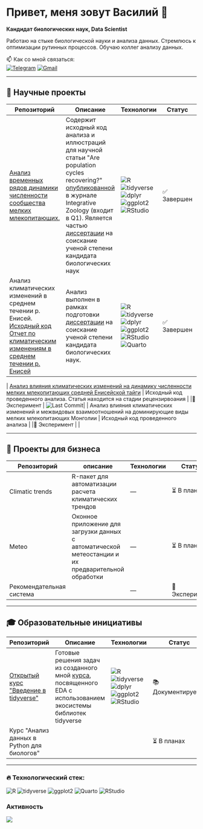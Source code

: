 # Привет, меня зовут Василий 👋

**Кандидат биологических наук, Data Scientist**  

Работаю на стыке биологической науки и анализа данных. Стремлюсь к оптимизации рутинных процессов. Обучаю коллег анализу данных.

📫 Как со мной связаться:  
[![Telegram](https://img.shields.io/badge/Telegram-2CA5E0?style=for-the-badge&logo=telegram&logoColor=white)](https://t.me/пока_скрыт)
[![Gmail](https://img.shields.io/badge/Gmail-D14836?style=for-the-badge&logo=gmail&logoColor=white)](mailto:bio.yakuschov@gmail.com)

---

## 🔬 Научные проекты

| Репозиторий | Описание | Технологии | Статус | Активность |
|----------|-------------|------------|--------|------------|
| [Анализ временных рядов динамики численности сообщества мелких млекопитающих.](https://github.com/yakushov1/time_series_of_dynamics) | Содержит исходный код анализа и иллюстраций для научной статьи "Are population cycles recovering?" <a href='https://onlinelibrary.wiley.com/doi/10.1111/1749-4877.12770?__cf_chl_rt_tk=8AvLj9gmf9svvJ68Rx0.LungNtXzg_lNkZqtiUQU5zE-1755340714-1.0.1.1-_oLzuG8LkmRwDhYkc184ZtGfrqsxfR9p7G4l3f.k.xI'>опубликованной</a> в журнале Integrative Zoology (входит в Q1). Является частью <a href='https://sev-in.ru/node/4003'>диссертации</a> на соискание ученой степени кандидата биологических наук | <img src="https://img.shields.io/badge/R-276DC3?logo=r&logoColor=white" alt="R"> <img src="https://img.shields.io/badge/tidyverse-1A162D?logo=r&logoColor=white" alt="tidyverse"> <img src="https://img.shields.io/badge/dplyr-1A162D?logo=r&logoColor=white" alt="dplyr"> <img src="https://img.shields.io/badge/ggplot2-5A4FCF?logo=r&logoColor=white" alt="ggplot2"> <img src="https://img.shields.io/badge/RStudio-75AADB?logo=rstudio&logoColor=white" alt="RStudio"> | ✅ Завершен | ![Last Commit](https://img.shields.io/github/last-commit/yakushov1/time_series_of_dynamics?style=flat-square) |
| Анализ климатических изменений  в среднем течении р. Енисей. <br> [Исходный код](https://github.com/yakushov1/climate_change_source_code) <br>[Отчет по климатическим изменениям в среднем течении р. Енисей](https://yakushov1.github.io/climate_change_report/) |  Анализ выполнен в рамках подготовки <a href='https://sev-in.ru/node/4003'>диссертации</a> на соискание ученой степени кандидата биологических наук.| <img src="https://img.shields.io/badge/R-276DC3?logo=r&logoColor=white" alt="R"> <img src="https://img.shields.io/badge/tidyverse-1A162D?logo=r&logoColor=white" alt="tidyverse"> <img src="https://img.shields.io/badge/dplyr-1A162D?logo=r&logoColor=white" alt="dplyr"> <img src="https://img.shields.io/badge/ggplot2-5A4FCF?logo=r&logoColor=white" alt="ggplot2"> <img src="https://img.shields.io/badge/RStudio-75AADB?logo=rstudio&logoColor=white" alt="RStudio"> <img src="https://img.shields.io/badge/Quarto-1976D2?logo=quarto&logoColor=white" alt="Quarto">| ✅ Завершен | ![Last Commit](https://img.shields.io/github/last-commit/yakushov1/climate_change_source_code?style=flat-square) ![Last Commit](https://img.shields.io/github/last-commit/yakushov1/climate_change_report?style=flat-square) |

| [Анализ влияния климатических изменений на динамику численности мелких млекопитающих средней Енисейской тайги](https://github.com/yakushov1/CLIMATE-DRIVEN_SHIFTS_IN_SMALL_MAMMAL_POPULATION_CYCLES) | Исходный код проведенного анализа. Статья находится на стадии рецензирвоания |  |🧪 Эксперимент | ![Last Commit](https://img.shields.io/github/last-commit/yakushov1/CLIMATE-DRIVEN_SHIFTS_IN_SMALL_MAMMAL_POPULATION_CYCLES)|
| Анализ влияния климатических изменений и межвидовых взаимоотношений на доминирующие виды мелких млекопитающих Монголии | Исходный код проведенного анализа | |🧪 Эксперимент | |

---

## 💼 Проекты для бизнеса

| Репозиторий | описание | Технологии | Статус | Активность |
|----------|-------------|------------|--------|------------|
| Climatic trends  | R-пакет для автоматизации расчета  климатических трендов | — | ⏳ В планах | — |
| Meteo  | Оконное приложение для загрузки данных с автоматической метеостанции и их предварительной обработки | — | ⏳ В планах  | — |
|  Рекомендательная система  | | — | 🧪 Эксперимент  | — |

---

## 🎓 Образовательные инициативы

| Репозиторий | Описание | Технологии | Статус | Активность |
|----------|-------------|------------|--------|------------|
| [Открытый курс "Введение в tidyverse"](https://github.com/yakushov1/intro_tidyverse_stepik_free) | Готовые решения задач из созданного мной <a href='https://stepik.org/course/201137/promo'>курса</a>, посвященного EDA с использованием экосистемы библиотек tidyverse | <img src="https://img.shields.io/badge/R-276DC3?logo=r&logoColor=white" alt="R"> <img src="https://img.shields.io/badge/tidyverse-1A162D?logo=r&logoColor=white" alt="tidyverse"> <img src="https://img.shields.io/badge/dplyr-1A162D?logo=r&logoColor=white" alt="dplyr"> <img src="https://img.shields.io/badge/ggplot2-5A4FCF?logo=r&logoColor=white" alt="ggplot2"> <img src="https://img.shields.io/badge/RStudio-75AADB?logo=rstudio&logoColor=white" alt="RStudio">| 📚 Документируется | ![Last Commit](https://img.shields.io/github/last-commit/yakushov1/intro_tidyverse_stepik_free?style=flat-square) |
| Курс "Анализ данных в Python для биологов" | | | ⏳ В планах | |

---

### 🔥 Технологический стек:
<img src="https://img.shields.io/badge/R-276DC3?logo=r&logoColor=white" alt="R" title="R"> <img src="https://img.shields.io/badge/tidyverse-1A162D?logo=r&logoColor=white" alt="tidyverse" title="tidyverse"> <img src="https://img.shields.io/badge/ggplot2-5A4FCF?logo=r&logoColor=white" alt="ggplot2" title="ggplot2"> <img src="https://img.shields.io/badge/Quarto-1976D2?logo=quarto&logoColor=white" alt="Quarto" title="Quarto"> <img src="https://img.shields.io/badge/RStudio-75AADB?logo=rstudio&logoColor=white" alt="RStudio" title="RStudio">

### Активность
![](http://github-profile-summary-cards.vercel.app/api/cards/profile-details?username=yakushov1&theme=aura_dark)
